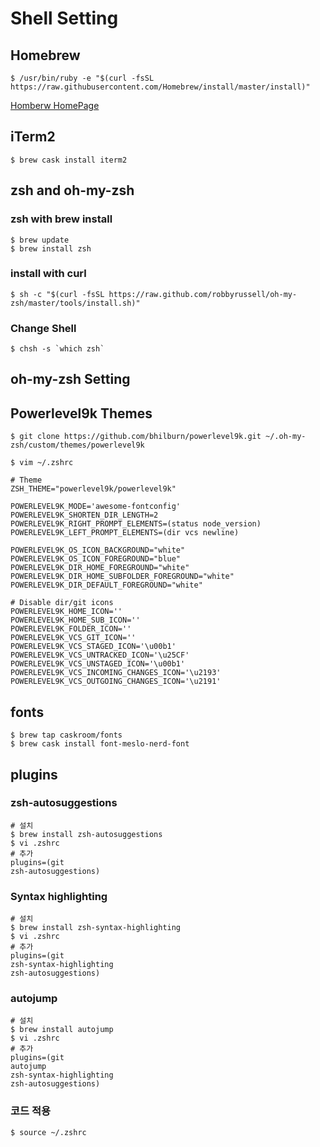 # Shell Setting

## Homebrew

```shell
$ /usr/bin/ruby -e "$(curl -fsSL https://raw.githubusercontent.com/Homebrew/install/master/install)"
```

 [Homberw HomePage](https://brew.sh/index_ko)



## iTerm2

```shell
$ brew cask install iterm2
```



## zsh and oh-my-zsh 

### zsh with brew install 
```shell
$ brew update
$ brew install zsh
```

### install with curl
```shell
$ sh -c "$(curl -fsSL https://raw.github.com/robbyrussell/oh-my-zsh/master/tools/install.sh)"
```

### Change Shell
```shell
$ chsh -s `which zsh`
```



## oh-my-zsh Setting



## Powerlevel9k Themes

```shell
$ git clone https://github.com/bhilburn/powerlevel9k.git ~/.oh-my-zsh/custom/themes/powerlevel9k

$ vim ~/.zshrc

# Theme
ZSH_THEME="powerlevel9k/powerlevel9k"

POWERLEVEL9K_MODE='awesome-fontconfig'
POWERLEVEL9K_SHORTEN_DIR_LENGTH=2
POWERLEVEL9K_RIGHT_PROMPT_ELEMENTS=(status node_version)
POWERLEVEL9K_LEFT_PROMPT_ELEMENTS=(dir vcs newline)

POWERLEVEL9K_OS_ICON_BACKGROUND="white"
POWERLEVEL9K_OS_ICON_FOREGROUND="blue"
POWERLEVEL9K_DIR_HOME_FOREGROUND="white"
POWERLEVEL9K_DIR_HOME_SUBFOLDER_FOREGROUND="white"
POWERLEVEL9K_DIR_DEFAULT_FOREGROUND="white"

# Disable dir/git icons
POWERLEVEL9K_HOME_ICON=''
POWERLEVEL9K_HOME_SUB_ICON=''
POWERLEVEL9K_FOLDER_ICON=''
POWERLEVEL9K_VCS_GIT_ICON=''
POWERLEVEL9K_VCS_STAGED_ICON='\u00b1'
POWERLEVEL9K_VCS_UNTRACKED_ICON='\u25CF'
POWERLEVEL9K_VCS_UNSTAGED_ICON='\u00b1'
POWERLEVEL9K_VCS_INCOMING_CHANGES_ICON='\u2193'
POWERLEVEL9K_VCS_OUTGOING_CHANGES_ICON='\u2191'
```



## fonts

```shell
$ brew tap caskroom/fonts
$ brew cask install font-meslo-nerd-font
```



## plugins

### zsh-autosuggestions
```shell
# 설치 
$ brew install zsh-autosuggestions
$ vi .zshrc
# 추가
plugins=(git 
zsh-autosuggestions)
```

### Syntax highlighting

```shell
# 설치
$ brew install zsh-syntax-highlighting
$ vi .zshrc
# 추가
plugins=(git 
zsh-syntax-highlighting 
zsh-autosuggestions)
```
### autojump

```shell
# 설치
$ brew install autojump
$ vi .zshrc
# 추가
plugins=(git 
autojump 
zsh-syntax-highlighting 
zsh-autosuggestions)
```

### 코드 적용

```shell
$ source ~/.zshrc
```

